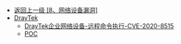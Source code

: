 - [返回上一级 [8、网络设备漏洞]](/8、网络设备漏洞)
- [DrayTek](/8、网络设备漏洞/DrayTek/)
  - [DrayTek企业网络设备-远程命令执行-CVE-2020-8515](/8、网络设备漏洞/DrayTek/DrayTek企业网络设备-远程命令执行-CVE-2020-8515.md)
  - [POC](/8、网络设备漏洞/DrayTek/POC/)
